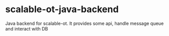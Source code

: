 # scalable-ot-java-backend
Java backend for scalable-ot. It provides some api, handle message queue and interact with DB

